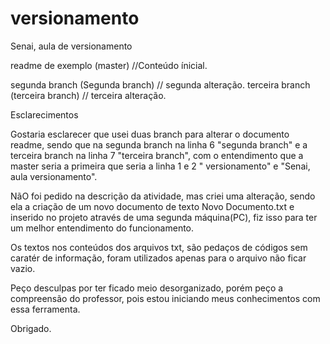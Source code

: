 # versionamento
Senai, aula de versionamento

readme de exemplo (master) //Conteúdo ínicial.

segunda branch    (Segunda branch)  // segunda alteração.
terceira branch   (terceira branch) // terceira alteração.


Esclarecimentos

Gostaria esclarecer que usei duas branch para alterar o documento readme, sendo que na segunda branch na linha 6 "segunda branch" e a terceira branch na linha 7 "terceira branch", com o entendimento que a master seria a primeira que seria a linha  1 e 2 " versionamento" e "Senai, aula versionamento".  

NãO foi pedido na descrição da atividade, mas criei uma alteração, sendo ela a criação de um novo documento de texto Novo Documento.txt e inserido no projeto através de uma segunda máquina(PC), fiz isso para ter um melhor entendimento do funcionamento.


Os textos nos conteúdos dos arquivos txt, são pedaços de códigos sem caratér de informação, foram utilizados apenas para o arquivo não ficar vazio.

Peço desculpas por ter ficado meio desorganizado, porém peço a compreensão do professor, pois estou iniciando meus conhecimentos com essa ferramenta.

Obrigado.